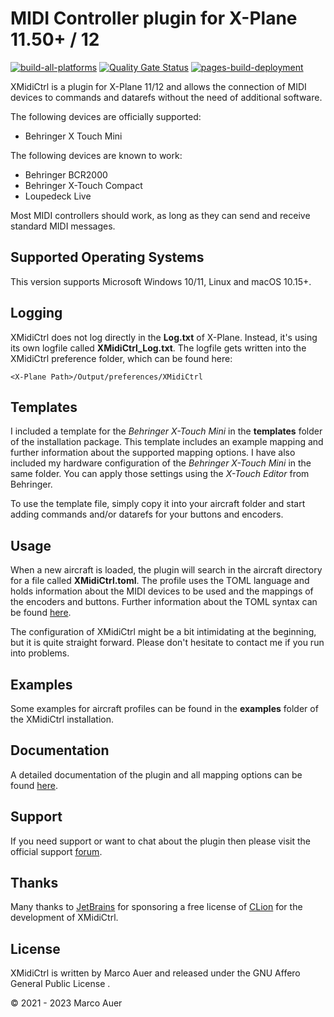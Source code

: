 # MIDI Controller plugin for X-Plane 11.50+ / 12

[![build-all-platforms](https://github.com/mauer/xmidictrl/actions/workflows/build.yml/badge.svg)](https://github.com/mauer/xmidictrl/actions/workflows/build.yml)
[![Quality Gate Status](https://sonarcloud.io/api/project_badges/measure?project=mauer_xmidictrl&metric=alert_status)](https://sonarcloud.io/summary/new_code?id=mauer_xmidictrl)
[![pages-build-deployment](https://github.com/mauer/xmidictrl/actions/workflows/pages/pages-build-deployment/badge.svg)](https://github.com/mauer/xmidictrl/actions/workflows/pages/pages-build-deployment)

XMidiCtrl is a plugin for X-Plane 11/12 and allows the connection of MIDI devices to commands and datarefs without the
need of additional software.

The following devices are officially supported:

* Behringer X Touch Mini

The following devices are known to work:

* Behringer BCR2000
* Behringer X-Touch Compact
* Loupedeck Live

Most MIDI controllers should work, as long as they can send and receive standard MIDI messages.

## Supported Operating Systems

This version supports Microsoft Windows 10/11, Linux and macOS 10.15+.

## Logging

XMidiCtrl does not log directly in the **Log.txt** of X-Plane. Instead, it's using its own logfile called
**XMidiCtrl_Log.txt**. The logfile gets written into the XMidiCtrl preference folder, which can be found here:

```
<X-Plane Path>/Output/preferences/XMidiCtrl
```

## Templates

I included a template for the *Behringer X-Touch Mini* in the **templates** folder of the installation package. This 
template includes an example mapping and further information about the supported mapping options. I have also included 
my hardware configuration of the *Behringer X-Touch Mini* in the same folder. You can apply those settings using the 
*X-Touch Editor* from Behringer.

To use the template file, simply copy it into your aircraft folder and start adding commands and/or datarefs for your 
buttons and encoders.

## Usage

When a new aircraft is loaded, the plugin will search in the aircraft directory for a file called **XMidiCtrl.toml**. 
The profile uses the TOML language and holds information about the MIDI devices to be used and the mappings of the 
encoders and buttons.  Further information about the TOML syntax can be found [here](https://toml.io/en/).

The configuration of XMidiCtrl might be a bit intimidating at the beginning, but it is quite straight forward. Please
don't hesitate to contact me if you run into problems.

## Examples

Some examples for aircraft profiles can be found in the **examples** folder of the XMidiCtrl installation.

## Documentation

A detailed documentation of the plugin and all mapping options can be found [here](https://mauer.github.io/xmidictrl/#/).

## Support

If you need support or want to chat about the plugin then please visit the official support [forum](https://forums.x-pilot.com/forums/forum/274-xmidictrl/).

## Thanks

Many thanks to [JetBrains](https://www.jetbrains.com/) for sponsoring a free license of 
[CLion](https://www.jetbrains.com/clion/) for the development of XMidiCtrl.

## License

XMidiCtrl is written by Marco Auer and released under the GNU Affero General Public License .

&copy; 2021 - 2023 Marco Auer
